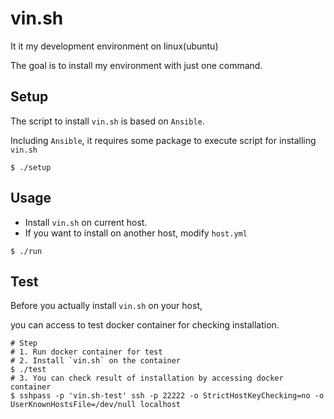 # vin.sh

It it my development environment on linux(ubuntu)

The goal is to install my environment with just one command.

## Setup

The script to install `vin.sh` is based on `Ansible`.

Including `Ansible`, it requires some package to execute script for installing `vin.sh`

```
$ ./setup
```

## Usage

* Install `vin.sh` on current host.
* If you want to install on another host, modify `host.yml`

```
$ ./run
```

## Test

Before you actually install `vin.sh` on your host,

you can access to test docker container for checking installation.

```
# Step
# 1. Run docker container for test
# 2. Install `vin.sh` on the container
$ ./test
# 3. You can check result of installation by accessing docker container
$ sshpass -p 'vin.sh-test' ssh -p 22222 -o StrictHostKeyChecking=no -o UserKnownHostsFile=/dev/null localhost
```
